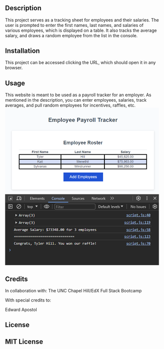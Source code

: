 # <Employee Payroll Tracker>

## Description

This project serves as a tracking sheet for employees and their salaries. The user is prompted to enter the first names, last names, and salaries of various employees, which is displayed on a table. It also tracks the average salary, and draws a random employee from the list in the console. 

## Installation

This project can be accessed clicking the URL, which should open it in any browser. 

## Usage

This website is meant to be used as a payroll tracker for an employer. As mentioned in the description, you can enter employees, salaries, track averages, and pull random employees for incentives, raffles, etc. 
![Example](./assets/payroll1.png)
![Example](./assets/payroll2.png)
## Credits

In collaboration with: 
The UNC Chapel Hill/EdX Full Stack Bootcamp

With special credits to: 

Edward Apostol

## License

MIT License 
---
